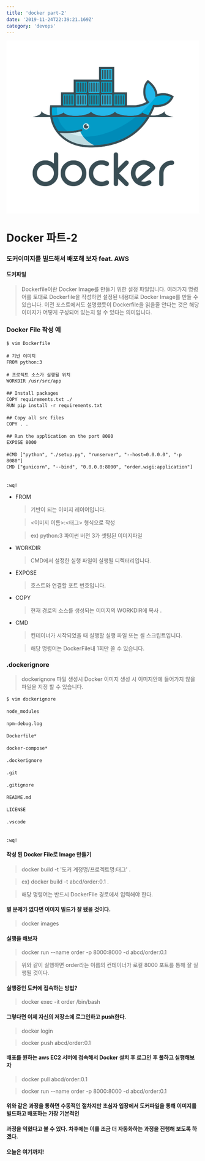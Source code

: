```yaml
---
title: 'docker part-2'
date: '2019-11-24T22:39:21.169Z'
category: 'devops'
---
```


![](./images/docker-logo.png)

# Docker 파트-2

### 도커이미지를 빌드해서 배포해 보자 feat. AWS

#### 도커파일

> Dockerfile이란 Docker Image를 만들기 위한 설정 파일입니다. 여러가지 명령어를 토대로 Dockerfile을 작성하면 설정된 내용대로 Docker Image를 만들 수 있습니다. 이전 포스트에서도 설명했듯이 Dockerfile을 읽을줄 안다는 것은 해당 이미지가 어떻게 구성되어 있는지 알 수 있다는 의미입니다.

### Docker File 작성 예
```vim
$ vim Dockerfile

# 기반 이미지 
FROM python:3

# 프로젝트 소스가 실행될 위치
WORKDIR /usr/src/app

## Install packages
COPY requirements.txt ./
RUN pip install -r requirements.txt

## Copy all src files
COPY . .

## Run the application on the port 8080
EXPOSE 8000

#CMD ["python", "./setup.py", "runserver", "--host=0.0.0.0", "-p 8080"]
CMD ["gunicorn", "--bind", "0.0.0.0:8000", "order.wsgi:application"]


:wq!
```

- FROM 

  > 기반이 되는 이미지 레이어입니다.

  > <이미지 이름>:<태그> 형식으로 작성 

  > ex) python:3 파이썬 버전 3가 셋팅된 이미지파일

- WORKDIR  

  > CMD에서 설정한 실행 파일이 실행될 디렉터리입니다.

- EXPOSE 

  > 호스트와 연결할 포트 번호입니다.

- COPY

  > 현재 경로의 소스를 생성되는 이미지의 WORKDIR에 복사 .

- CMD

  > 컨테이너가 시작되었을 때 실행할 실행 파일 또는 셸 스크립트입니다. 

  > 해당 명령어는 DockerFile내 1회만 쓸 수 있습니다.

### .dockerignore

  > dockerignore 파일 생성시 Docker 이미지 생성 시 이미지안에 들어가지 않을 파일을 지정 할 수 있습니다.

```vim
$ vim dockerignore

node_modules

npm-debug.log

Dockerfile*

docker-compose*

.dockerignore

.git

.gitignore

README.md

LICENSE

.vscode


:wq!
```


#### 작성 된 Docker File로 Image 만들기

  > docker build -t '도커 계정명/프로젝트명:태그' .

  > ex) docker build -t abcd/order:0.1 .

  > 해당 명령어는 반드시 DockerFile 경로에서 입력해야 한다.

#### 별 문제가 없다면 이미지 빌드가 잘 됐을 것이다.
  > docker images

#### 실행을 해보자
  > docker run --name order -p 8000:8000 -d abcd/order:0.1

  > 위와 같이 실행하면 order라는 이름의 컨테이너가 로컬 8000 포트를 통해 잘 실행될 것이다.

#### 실행중인 도커에 접속하는 방법?
  > docker exec -it order /bin/bash

#### 그렇다면 이제 자신의 저장소에 로그인하고 push한다.
  > docker login 
  
  > docker push abcd/order:0.1

#### 배포를 원하는 aws EC2 서버에 접속해서 Docker 설치 후 로그인 후 풀하고 실행해보자
  > docker pull abcd/order:0.1
  
  > docker run --name order -p 8000:8000 -d abcd/order:0.1

#### 위와 같은 과정을 통하면 수동적인 절차지만 초심자 입장에서 도커파일을 통해 이미지를 빌드하고 배포하는 가장 기본적인
#### 과정을 익혔다고 볼 수 있다. 차후에는 이를 조금 더 자동화하는 과정을 진행해 보도록 하겠다.
#### 오늘은 여기까지!